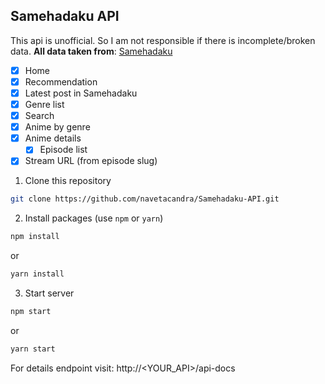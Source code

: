 ## Samehadaku API

This api is unofficial. So I am not responsible if there is incomplete/broken data.
**All data taken from**: [Samehadaku](https://samehadaku.guru)

- [x] Home
- [x] Recommendation
- [x] Latest post in Samehadaku
- [x] Genre list
- [x] Search
- [x] Anime by genre
- [x] Anime details
	- [x] Episode list
- [x] Stream URL (from episode slug)

1. Clone this repository

```bash
git clone https://github.com/navetacandra/Samehadaku-API.git
```

2. Install packages (use `npm` or `yarn`)

```bash
npm install
```
or
```bash
yarn install
```

3. Start server

```bash
npm start
```
or
```bash
yarn start
```

For details endpoint visit: http://<YOUR_API>/api-docs